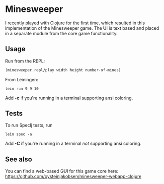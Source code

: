 # Minesweeper

I recently played with Clojure for the first time, which resulted in this implementation of the Minesweeper game.
The UI is text based and placed in a separate module from the core game functionality.

## Usage

Run from the REPL:

```clojure
(minesweeper.repl/play width height number-of-mines)
```

From Leiningen:

```
lein run 9 9 10
```

Add **-c** if you're running in a terminal supporting ansi coloring.

## Tests

To run Speclj tests, run 

```
lein spec -a
```

Add **-C** if you're running in a terminal _not_ supporting ansi coloring.

## See also

You can find a web-based GUI for this game core here:
https://github.com/oysteinjakobsen/minesweeper-webapp-clojure

